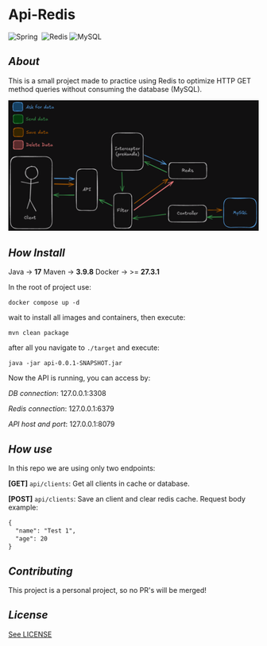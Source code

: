 # Api-Redis

![Spring](https://img.shields.io/badge/spring-%236DB33F.svg?style=for-the-badge&logo=spring&logoColor=white)&nbsp;
![Redis](https://img.shields.io/badge/redis-%23DD0031.svg?style=for-the-badge&logo=redis&logoColor=white)
![MySQL](https://img.shields.io/badge/mysql-4479A1.svg?style=for-the-badge&logo=mysql&logoColor=white)&nbsp;

## _About_

This is a small project made to practice using Redis to optimize HTTP GET method queries without consuming the database (MySQL).

![diagram](./diagrams)


## _How Install_

Java -> **17**
Maven -> **3.9.8**
Docker -> >= **27.3.1**

In the root of project use:

```
docker compose up -d
```
wait to install all images and containers, then execute:
```
mvn clean package
```
after all you navigate to `./target` and execute:
```
java -jar api-0.0.1-SNAPSHOT.jar
```

Now the API is running, you can access by:

_DB connection_:
127.0.0.1:3308

_Redis connection_:
127.0.0.1:6379

_API host and port_:
127.0.0.1:8079


## _How use_

In this repo we are using only two endpoints: 

**[GET]** `api/clients`:
Get all clients in cache or database.

**[POST]** `api/clients`:
Save an client and clear redis cache.
Request body example:
```
{
  "name": "Test 1",
  "age": 20
}
```

## _Contributing_

This project is a personal project, so no PR's will be merged!

## _License_
[See LICENSE](./LICENSE)
